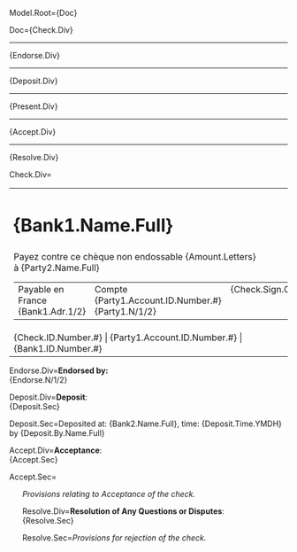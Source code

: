 Model.Root={Doc}

Doc={Check.Div}<hr>{Endorse.Div}<hr>{Deposit.Div}<hr>{Present.Div}<hr>{Accept.Div}<hr>{Resolve.Div}

Check.Div=<table><tr><td><h1>{Bank1.Name.Full}</h1></td><td></td><td></td></tr><tr><td>Payez contre ce chèque non endossable {Amount.Letters}<br> à {Party2.Name.Full}<br><table><tr><td valign="top">Payable en France<br>{Bank1.Adr.1/2}</td><td valign="top">Compte <br>{Party1.Account.ID.Number.#}<br>{Party1.N/1/2}</td><td valign="top">{Check.Sign.City}</td></tr></table></td><td></td><td>€ {Amount.#}<br>{Check.Sign.YMD}<br><br>{Party1.Sign.Name.Full}</td></tr><tr><td>{Check.ID.Number.#} | {Party1.Account.ID.Number.#} | {Bank1.ID.Number.#}</td></tr></table>

Endorse.Div=<b>Endorsed by:</b><br> {Endorse.N/1/2}

Deposit.Div=<b>Deposit</b>:<br> {Deposit.Sec}

Deposit.Sec=Deposited at: {Bank2.Name.Full}, time: {Deposit.Time.YMDH} by {Deposit.By.Name.Full}

Accept.Div=<b>Acceptance</b>:<br>{Accept.Sec}

Accept.Sec=<ol><i>Provisions relating to Acceptance of the check.</i>

Resolve.Div=<b>Resolution of Any Questions or Disputes</b>:<br>{Resolve.Sec}

Resolve.Sec=<i>Provisions for rejection of the check.</i>
